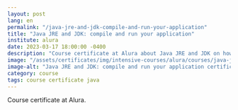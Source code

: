 ```yaml
---
layout: post
lang: en
permalink: "/java-jre-and-jdk-compile-and-run-your-application"
title: "Java JRE and JDK: compile and run your application"
institute: alura
date: 2023-03-17 18:00:00 -0400
description: "Course certificate at Alura about Java JRE and JDK on how to compile and run an application java."
image: "/assets/certificates/img/intensive-courses/alura/courses/java-jre-and-jdk-compile-and-run-your-application/front-en.jpg"
image-alt: "Java JRE and JDK: compile and run your application certificate"
category: course
tags: course certificate java
---
```


Course certificate at Alura.
